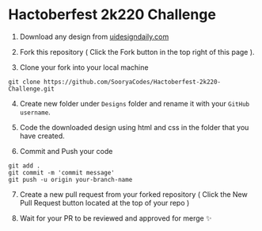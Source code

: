 # Hactoberfest 2k220 Challenge

1. Download any design from [uidesigndaily.com](https://uidesigndaily.com)

2. Fork this repository ( Click the Fork button in the top right of this page ).

3. Clone your fork into your local machine

```
git clone https://github.com/SooryaCodes/Hactoberfest-2k220-Challenge.git
```

4. Create new folder under ```Designs``` folder and rename it with your ```GitHub username```.

5. Code the downloaded design using html and css in the folder that you have created.

6. Commit and Push your code

```
git add .
git commit -m 'commit message'
git push -u origin your-branch-name
```
7. Create a new pull request from your forked repository ( Click the New Pull Request button located at the top of your repo )

8. Wait for your PR to be reviewed and approved for merge ✨
